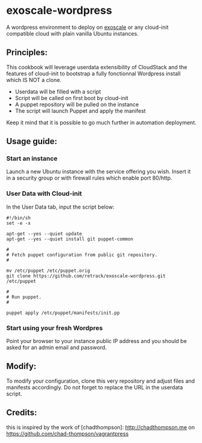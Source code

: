 exoscale-wordpress
==================

A wordpress environment to deploy on [exoscale](http://www.exoscale.ch/open-cloud/compute/) or any cloud-init compatible cloud with plain vanilla Ubuntu instances.

## Principles:

This cookbook will leverage userdata extensibility of CloudStack and the features of cloud-init to 
bootstrap a fully fonctionnal Wordpress install which IS NOT a clone.

* Userdata will be filled with a script
* Script will be called on first boot by cloud-init
* A puppet repository will be pulled on the instance
* The script will launch Puppet and apply the manifest

Keep it mind that it is possible to go much further in automation deployment.

## Usage guide:

### Start an instance

Launch a new Ubuntu instance with the service offering you wish. Insert it in a security group or with firewall rules which enable port 80/http.

### User Data with Cloud-init

In the User Data tab, input the script below:

    #!/bin/sh
    set -e -x

    apt-get --yes --quiet update
    apt-get --yes --quiet install git puppet-common

    #
    # Fetch puppet configuration from public git repository.
    #

    mv /etc/puppet /etc/puppet.orig
    git clone https://github.com/retrack/exoscale-wordpress.git /etc/puppet

    #
    # Run puppet.
    #

    puppet apply /etc/puppet/manifests/init.pp

### Start using your fresh  Wordpres

Point your browser to your instance public IP address and you should be asked for an admin email and password. 


## Modify:

To modify your configuration, clone this very repository and adjust files and manifests accordingly. 
Do not forget to replace the URL in the userdata script.

## Credits:

this is inspired by the work of [chadthompson]: http://chadthompson.me on https://github.com/chad-thompson/vagrantpress

